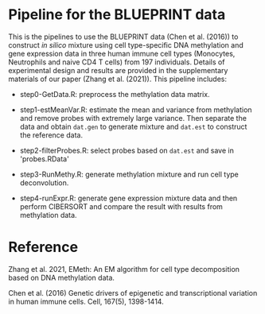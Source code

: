 # Pipeline for the BLUEPRINT data

This is the pipelines to use the BLUEPRINT data (Chen et al. (2016)) to construct *in silico* mixture using cell type-specific DNA methylation and gene expression data in three human immune cell types (Monocytes, Neutrophils and naive CD4 T cells) from 197 individuals. Details of experimental design and results are provided in the supplementary materials of our paper (Zhang et al. (2021)). This pipeline includes:

* step0-GetData.R: preprocess the methylation data matrix.

* step1-estMeanVar.R: estimate the mean and variance from methylation and remove probes with extremely large variance. Then separate the data and obtain ```dat.gen``` to generate mixture and ```dat.est``` to construct the reference data.

* step2-filterProbes.R:  select probes based on ```dat.est``` and save in 'probes.RData'

* step3-RunMethy.R: generate methylation mixture and run cell type deconvolution. 

* step4-runExpr.R: generate gene expression mixture data and then perform CIBERSORT and compare the result with results from methylation data.

# Reference

Zhang et al. 2021, EMeth: An EM algorithm for cell type decomposition based on DNA methylation data.

Chen et al. (2016) Genetic drivers of epigenetic and transcriptional variation in human immune cells. Cell, 167(5), 1398-1414.

